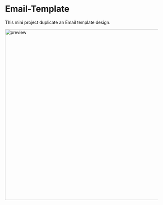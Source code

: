 # Email-Template

This mini project duplicate an Email template design. 


<img width="564" alt="preview" src="https://user-images.githubusercontent.com/32611636/171883257-bb2d55d6-b362-4e35-8ead-39f6a9285c86.png">
